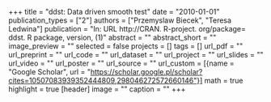 +++
title = "ddst: Data driven smooth test"
date = "2010-01-01"
publication_types = ["2"]
authors = ["Przemyslaw Biecek", "Teresa Ledwina"]
publication = "In: URL http://CRAN. R-project. org/package= ddst. R package, version, (1)"
abstract = ""
abstract_short = ""
image_preview = ""
selected = false
projects = []
tags = []
url_pdf = ""
url_preprint = ""
url_code = ""
url_dataset = ""
url_project = ""
url_slides = ""
url_video = ""
url_poster = ""
url_source = ""
url_custom = [{name = "Google Scholar", url = "https://scholar.google.pl/scholar?cites=10507083939352444809,298046272572660146"}]
math = true
highlight = true
[header]
image = ""
caption = ""
+++
